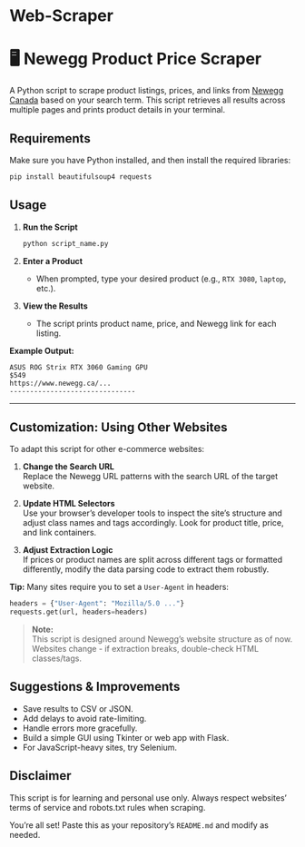 # Web-Scraper

# 🖥️ Newegg Product Price Scraper

A Python script to scrape product listings, prices, and links from [Newegg Canada](https://www.newegg.ca) based on your search term. This script retrieves all results across multiple pages and prints product details in your terminal.

## Requirements

Make sure you have Python installed, and then install the required libraries:

```bash
pip install beautifulsoup4 requests
```

## Usage

1. **Run the Script**
    ```bash
    python script_name.py
    ```
2. **Enter a Product**
    - When prompted, type your desired product (e.g., `RTX 3080`, `laptop`, etc.).

3. **View the Results**
    - The script prints product name, price, and Newegg link for each listing.

**Example Output:**
```
ASUS ROG Strix RTX 3060 Gaming GPU
$549
https://www.newegg.ca/...
-------------------------------
```
---

## Customization: Using Other Websites

To adapt this script for other e-commerce websites:

1. **Change the Search URL**  
   Replace the Newegg URL patterns with the search URL of the target website.

2. **Update HTML Selectors**  
   Use your browser’s developer tools to inspect the site’s structure and adjust class names and tags accordingly. Look for product title, price, and link containers.

3. **Adjust Extraction Logic**  
   If prices or product names are split across different tags or formatted differently, modify the data parsing code to extract them robustly.

**Tip:** Many sites require you to set a `User-Agent` in headers:
```python
headers = {"User-Agent": "Mozilla/5.0 ..."}
requests.get(url, headers=headers)
```

> **Note:**  
> This script is designed around Newegg’s website structure as of now. Websites change - if extraction breaks, double-check HTML classes/tags.

## Suggestions & Improvements

- Save results to CSV or JSON.
- Add delays to avoid rate-limiting.
- Handle errors more gracefully.
- Build a simple GUI using Tkinter or web app with Flask.
- For JavaScript-heavy sites, try Selenium.

## Disclaimer

This script is for learning and personal use only. Always respect websites’ terms of service and robots.txt rules when scraping.

You’re all set! Paste this as your repository’s `README.md` and modify as needed.
